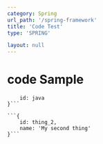 ```yaml
---
category: Spring
url_path: '/spring-framework'
title: 'Code Test'
type: 'SPRING'

layout: null
---
```

# code Sample

```{
    id: java
}```

```{
    id: thing_2,
    name: 'My second thing'
}```